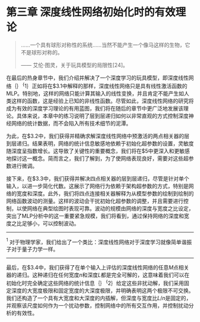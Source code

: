 # 第三章 深度线性网络初始化时的有效理论
> ……一个具有球形对称性的系统……当然不能产生一个像马这样的生物，它不是球形对称的。
>
> —— 艾伦·图灵，关于玩具模型的局限性[24]。

在最后的热身章节中，我们介绍并解决了一个深度学习的玩具模型，即深度线性网络$｛｝^｛1｝$正如将在$\$3.1$中解释的那样，深度线性网络只是具有线性激活函数的MLP。特别地，这样的网络只能计算其输入的线性变换，并且肯定不能产生如人类这样的函数，这是经验上已知的非线性函数。尽管如此，深度线性网络的研究将成为有效的深度学习理论的有用蓝图，我们将在随后的章节中更广泛地发展该理论。具体来说，本章中的练习说明了层到层递归如何以非常直观的方式控制深度神经网络的统计数据，而不会陷入所有技术细节的泥潭。

为此，在$\$3.2$中，我们获得并精确求解深度线性网络中预激活的两点相关器的层到层递归。结果表明，网络的统计信息敏感地依赖于初始化超参数的设置，灵敏度随深度呈指数增长。这导致了关键性的重要概念，我们将在$\$5$中更深入和更敏感地探讨这一概念。简而言之，我们了解到，为了使网络表现良好，需要对这些超参数进行微调。

接下来，在$\$3.3$中，我们获得并解决四点相关器的层到层递归，尽管是针对单个输入，以进一步简化代数。这展示了网络行为依赖于架构超参数的方式，特别是网络的宽度和深度。此外，我们将四点连接相关器解释为从模型参数的绘制到绘制的网络函数波动的测量。这样的波动会干扰初始化超参数的调整，并且需要进行控制，以使网络在典型绘图时表现可靠。波动的规模由网络的深度与宽度之比设定，突出了MLP分析中的这一重要紧急规模，我们将看到，通过保持网络的深度和宽度之比足够小，可以控制波动。

---

${}^{1}$ 对于物理学家，我们给出了一个类比：深度线性网络对于深度学习就像简单谐振子对于量子力学一样。

---

最后，在$\$3.4$中，我们获得了在单个输入上评估的深度线性网络的任意$M$点相关器的递归。这种递归在任何宽度$n$和深度$L$都是完全可解的，这意味着我们可以在初始化时完全确定这些网络的统计信息$｛｝^｛2｝$给定这些非扰动解，我们采用固定深度的大宽度极限和固定宽度的大深度极限，并明确表明这两个极限不可交换。我们还构造了一个具有大宽度和大深度的内插解，但深度与宽度比$L/n$是固定的，并观察该尺度如何作为一个扰动参数，控制网络中的所有交互作用，并控制扰动分析的有效性。
